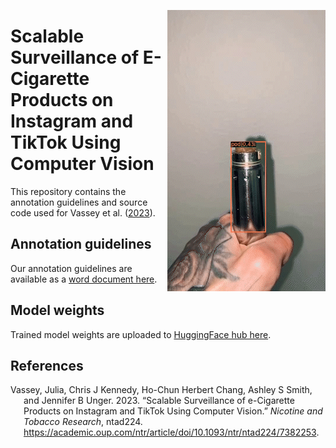 
<div class="column-margin">

<img src="readme/vaping-demo.gif"
data-fig-alt="Vaping computer vision demo" data-fig-align="right" align="right" />

</div>

# Scalable Surveillance of E-Cigarette Products on Instagram and TikTok Using Computer Vision

This repository contains the annotation guidelines and source code used
for Vassey et al. ([2023](#ref-vassey2023)).

## Annotation guidelines

Our annotation guidelines are available as a [word document
here](Annotation_guide_ecigarette_objects.docx).

## Model weights

Trained model weights are uploaded to [HuggingFace hub
here](https://huggingface.co/e-cigarette-marketing-ml/e-cigarette-object-detection/tree/main).

## References

<div id="refs" class="references csl-bib-body hanging-indent">

<div id="ref-vassey2023" class="csl-entry">

Vassey, Julia, Chris J Kennedy, Ho-Chun Herbert Chang, Ashley S Smith,
and Jennifer B Unger. 2023. “Scalable Surveillance of e-Cigarette
Products on Instagram and TikTok Using Computer Vision.” *Nicotine and
Tobacco Research*, ntad224.
<https://academic.oup.com/ntr/article/doi/10.1093/ntr/ntad224/7382253>.

</div>

</div>
